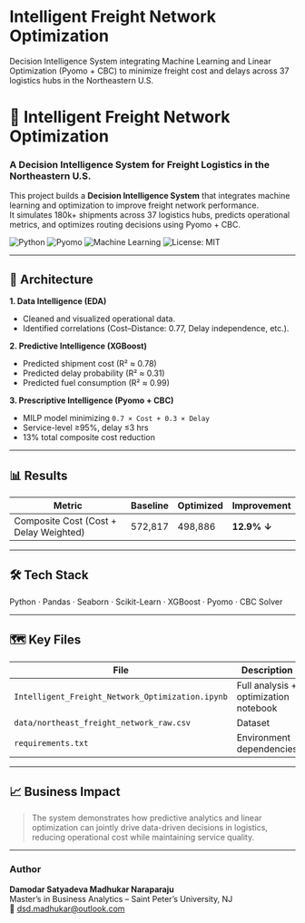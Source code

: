 # Intelligent Freight Network Optimization
Decision Intelligence System integrating Machine Learning and Linear Optimization (Pyomo + CBC) to minimize freight cost and delays across 37 logistics hubs in the Northeastern U.S.
# 🚛 Intelligent Freight Network Optimization

### A Decision Intelligence System for Freight Logistics in the Northeastern U.S.

This project builds a **Decision Intelligence System** that integrates machine learning and optimization to improve freight network performance.  
It simulates 180k+ shipments across 37 logistics hubs, predicts operational metrics, and optimizes routing decisions using Pyomo + CBC.

![Python](https://img.shields.io/badge/Python-3.10+-blue?logo=python)
![Pyomo](https://img.shields.io/badge/Pyomo-CBC%20Solver-brightgreen)
![Machine Learning](https://img.shields.io/badge/ML-XGBoost-orange)
![License: MIT](https://img.shields.io/badge/License-MIT-yellow.svg)


---

## 🧠 Architecture

**1. Data Intelligence (EDA)**  
- Cleaned and visualized operational data.  
- Identified correlations (Cost–Distance: 0.77, Delay independence, etc.).

**2. Predictive Intelligence (XGBoost)**  
- Predicted shipment cost (R² ≈ 0.78)  
- Predicted delay probability (R² ≈ 0.31)  
- Predicted fuel consumption (R² ≈ 0.99)

**3. Prescriptive Intelligence (Pyomo + CBC)**  
- MILP model minimizing `0.7 × Cost + 0.3 × Delay`  
- Service-level ≥95%, delay ≤3 hrs  
- 13% total composite cost reduction

---

## 📊 Results
| Metric | Baseline | Optimized | Improvement |
|--------|-----------|------------|--------------|
| Composite Cost (Cost + Delay Weighted) | 572,817 | 498,886 | **12.9% ↓** |

---

## 🛠️ Tech Stack
Python · Pandas · Seaborn · Scikit-Learn · XGBoost · Pyomo · CBC Solver

---

## 🗺️ Key Files
| File | Description |
|------|--------------|
| `Intelligent_Freight_Network_Optimization.ipynb` | Full analysis + optimization notebook |
| `data/northeast_freight_network_raw.csv` | Dataset |
| `requirements.txt` | Environment dependencies |

---

## 📈 Business Impact
> The system demonstrates how predictive analytics and linear optimization can jointly drive data-driven decisions in logistics, reducing operational cost while maintaining service quality.

---

### Author
**Damodar Satyadeva Madhukar Naraparaju**  
Master’s in Business Analytics – Saint Peter’s University, NJ  
📧 dsd.madhukar@outlook.com

